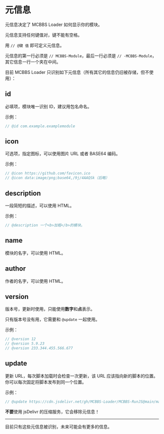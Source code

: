 # 元信息

元信息决定了 MCBBS Loader 如何显示你的模块。

元信息支持任何键值对，键不能有空格。

用 `// @键 值` 即可定义元信息。

元信息的第一行必须是 `// MCBBS-Module`，最后一行必须是 `// -MCBBS-Module`，其它信息一行一个夹在中间。

目前 MCBBS Loader 只识别如下元信息（所有其它的信息仍旧被存储，但不使用）：

## id

必填项，模块唯一识别 ID，建议用包名命名。

示例：

```javascript
// @id com.example.examplemodule
```

## icon

可选项，指定图标，可以使用图片 URL 或者 BASE64 编码。

示例：

```javascript
// @icon https://github.com/favicon.ico
// @icon data:image/png;base64,/9j/4AAQSk（后略）
```

## description

一段简短的描述，可以使用 HTML。

示例：

```javascript
// @description 一个<b>加粗</b>的模块。
```

## name

模块的名字，可以使用 HTML。

## author

作者的名字，可以使用 HTML。

## version

版本号，更新时使用，只能使用**数字**和**点**表示。

只有版本号没有用，它需要和 `@update` 一起使用。

示例：

```javascript
// @version 12
// @version 5.9.23
// @version 233.344.455.566.677
```

## update

更新 URL，每次脚本加载时会检查一次更新，该 URL 应该指向新的脚本的位置。你可以每次固定将脚本发布到同一个位置。

示例：

```javascript
// @update https://cdn.jsdelivr.net/gh/MCBBS-Loader/MCBBS-RunJS@main/main.js
```

<div class="alert alert-warning"><i class="fa fa-exclamation-triangle"></i> <b>不要</b>使用 jsDelivr 的压缩服务，它会移除元信息！</div>

---

目前只有这些元信息被识别，未来可能会有更多的信息。